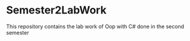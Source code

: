 # Semester2LabWork
This repository contains the lab work of Oop with C# done in the second semester

